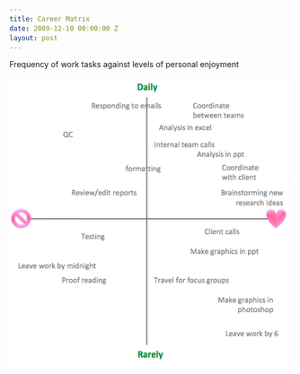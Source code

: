 ```yaml
---
title: Career Matrix
date: 2009-12-10 00:00:00 Z
layout: post
---
```


Frequency of work tasks against levels of personal enjoyment

<img src="/images/career-matrix.png" alt="" />
